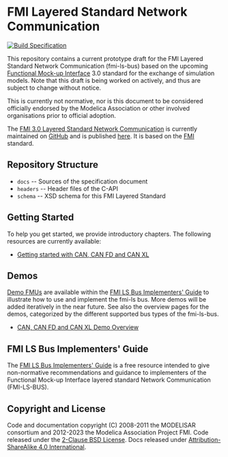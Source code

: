 # FMI Layered Standard Network Communication

[![Build Specification](https://github.com/modelica/fmi-ls-bus/actions/workflows/build-ls-bus.yml/badge.svg)](https://github.com/modelica/fmi-ls-bus/actions/workflows/build-ls-bus.yml)

This repository contains a current prototype draft for the FMI Layered
Standard Network Communication (fmi-ls-bus) based on the upcoming
[Functional Mock-up Interface][FMI] 3.0 standard for the exchange of
simulation models. Note that this draft is being worked on actively,
and thus are subject to change without notice.

This is currently not normative, nor is this document to be considered
officially endorsed by the Modelica Association or other involved
organisations prior to official adoption.

The [FMI 3.0 Layered Standard Network Communication][spec] is currently
maintained on [GitHub][githubspec] and is published [here][spec]. It is
based on the [FMI][] standard.

## Repository Structure
- `docs` -- Sources of the specification document
- `headers` -- Header files of the C-API
- `schema` -- XSD schema for this FMI Layered
Standard

## Getting Started
To help you get started, we provide introductory chapters.
The following resources are currently available:

* [Getting started with CAN, CAN FD and CAN XL]

## Demos
[Demo FMUs] are available within the [FMI LS Bus Implementers' Guide] to illustrate how to use and implement the fmi-ls bus.
More demos will be added iteratively in the near future.
See also the overview pages for the demos, categorized by the different supported bus types of the fmi-ls-bus.  

* [CAN, CAN FD and CAN XL Demo Overview] 

## FMI LS Bus Implementers' Guide
The [FMI LS Bus Implementers' Guide] is a free resource intended to give non-normative recommendations and guidance to implementers of the Functional Mock-up Interface layered standard Network Communication (FMI-LS-BUS).

## Copyright and License
Code and documentation copyright (C) 2008-2011 the MODELISAR consortium and 2012-2023 the Modelica Association Project FMI.
Code released under the [2-Clause BSD License].
Docs released under [Attribution-ShareAlike 4.0 International].

[FMI]: https://fmi-standard.org/
[Demo FMUs]: https://github.com/modelica/fmi-guides/tree/main/ls-bus-guide/demos
[2-Clause BSD License]: https://opensource.org/licenses/BSD-2-Clause
[Attribution-ShareAlike 4.0 International]: https://creativecommons.org/licenses/by-sa/4.0/
[githubspec]: docs/index.adoc
[spec]: https://modelica.github.io/fmi-ls-bus/main/
[FMI LS Bus Implementers' Guide]: https://modelica.github.io/fmi-guides/main/ls-bus-guide/
[Getting started with CAN, CAN FD and CAN XL]: https://modelica.github.io/fmi-guides/main/ls-bus-guide/#low-cut-can-getting-started-with-can
[CAN, CAN FD and CAN XL Demo Overview]: https://modelica.github.io/fmi-guides/main/ls-bus-guide/#low-cut-can-demos